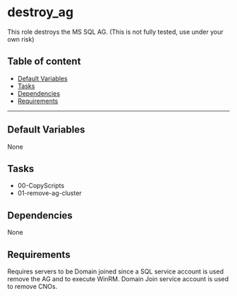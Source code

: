 # destroy_ag

This role destroys the MS SQL AG. (This is not fully tested, use under your own risk)

## Table of content

- [Default Variables](#default-variables)
- [Tasks](#tasks)
- [Dependencies](#dependencies)
- [Requirements](#requirements)

---

## Default Variables

None

## Tasks

- 00-CopyScripts
- 01-remove-ag-cluster

## Dependencies

None

## Requirements

Requires servers to be Domain joined since a SQL service account is used remove the AG and to execute WinRM. Domain Join service account is used to remove CNOs.